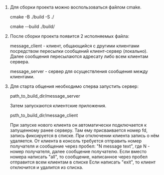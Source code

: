 1) Для сборки проекта можно воспользоваться файлом cmake.

   cmake -B ./build -S ./

   cmake --build ./build/

4) После сборки проекта появится 2 исполняемых файла:

   message_client - клиент, общающийся с другими клиентами посредством пересылки сообщений клиент-сервер (локально). Далее сообщения пересылаются адресату либо всем клиентам сервера.

   message_server - сервер для осуществления сообщения между клиентами.

6) Для старта общения необходимо сперва запустить сервер:

   path_to_build_dir/message_server

   Затем запускаются клиентские приложения.

   psth_to_build_dir/message_client

   При запуске нового клиента он автоматически подключается к запущенному ранее серверу. Там ему присваивается номер fd, запись фиксируется в списке. При отключении клиента запись о нём удаляется.
   От клиента в консоль требуется отправить номер получателя и сообщение через пробел:
   "N message text", где N - номер получателя, далее сообщение получателю.
   Если вместо номера написать "all", то сообщение, написанное через пробел отправится всем клиентам в списке
   Если написать "exit", то клиент отключится и удалится из списка.
